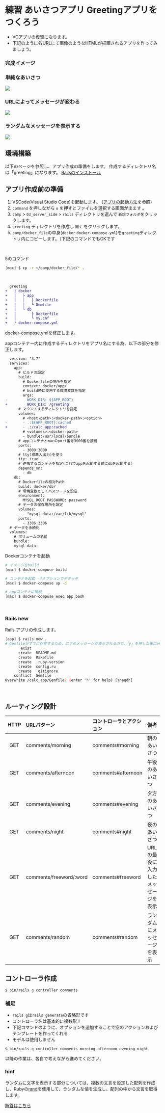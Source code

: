 # 練習 あいさつアプリ Greetingアプリをつくろう

- VCアプリの復習になります。
- 下記のように各URLにて画像のようなHTMLが描画されるアプリを作ってみましょう。

### 完成イメージ

### 単純なあいさつ
<img src="images/greeting1.png">

### URLによってメッセージが変わる
<img src="images/greeting2.png">

### ランダムなメッセージを表示する
<img src="images/greeting3.png">


## 環境構築
以下のページを参照し、アプリ作成の準備をします。
作成するディレクトリ名は「greeting」になります。
<a href="https://qiita.com/NOWALL/private/39043e25bf49be0793a6" target="_blank">Railsのインストール</a>


## アプリ作成前の準備

1. VSCode(Visual Studio Code)を起動します。  ([アプリの起動方法](/00_env/01_mac/01_mac/02.md)を参照)
2. `command` を押しながら `o` を押すとファイルを選択する画面が出ます 。
3. `camp` > `03_server_side` > `rails` ディレクトリを選んで `新規フォルダ`をクリックします。
4. `greeting` ディレクトリを作成し `開く` をクリックします。
5. `camp/docker_file`の中身(`docker` `docker-compose.yml`)を`greeting`ディレクトリ内にコピーします。（下記のコマンドでもOKです

<br>

5のコマンド

```bash
[mac] $ cp -r ~/camp/docker_file/* .
```

<br>

```diff
  greeting
+   ├ docker
+   │   ├ app
+   │   │   ├ Dockerfile
+   │   │   └ Gemfile
+   │   └ db
+   │       ├ Dockerfile
+   │       └ my.cnf
+   └ docker-compose.yml
```

docker-compose.ymlを修正します。

appコンテナー内に作成するディレクトリをアプリ名にする為、以下の部分を修正します。

```diff
  version: "3.7"
  services:
    app:
      # ビルドの設定
      build:
        # Dockerfileの場所を指定
        context: docker/app/
        # build時に使用する環境変数を指定
        args:
-         WORK_DIR: ${APP_ROOT}
+         WORK_DIR: /greeting
      # マウントするディレクトリを指定
      volumes:
        # <host-path>:<docker-path>:<option>
-       - .:${APP_ROOT}:cached
+       - .:/calc_app:cached
        # <volumes>:<docker-path>
        - bundle:/usr/local/bundle
      # appコンテナとmacのport番号3000番を接続
      ports:
        - 3000:3000
      # tty(標準入出力)を使う
      tty: true
      # 連携するコンテナを指定(これでappを起動する前にdbを起動する)
      depends_on:
        - db
    db:
      # Dockerfileの相対Path
      build: docker/db/
      # 環境変数としてパスワードを設定
      environment:
        MYSQL_ROOT_PASSWORD: password
      # データの保存場所を設定
      volumes:
        - "mysql-data:/var/lib/mysql"
      ports:
        - 3306:3306
  # データを永続化
  volumes:
    # ボリュームの名前
    bundle:
    mysql-data:
```

Dockerコンテナを起動

```bash
# イメージをbuild
[mac] $ docker-compose build

# コンテナを起動 -dオプションでデタッチ
[mac] $ docker-compose up -d

# appコンテナに接続
[mac] $ docker-compose exec app bash
```

<br>

### Rails new

Rails アプリの作成します。  

```bash
[app] $ rails new .
# Gemfileがすでに存在するため、以下のメッセージが表示されるので、「y」を押した後にenterを押します。
       exist
      create  README.md
      create  Rakefile
      create  .ruby-version
      create  config.ru
      create  .gitignore
    conflict  Gemfile
Overwrite /calc_app/Gemfile? (enter "h" for help) [Ynaqdh]
```

<br>

## ルーティング設計
|HTTP|URLパターン|コントローラとアクション|備考|
|:---:|:---|:---|:---|
|GET|comments/morning|comments#morning|朝のあいさつ|
|GET|comments/afternoon|comments#afternoon|午後のあいさつ|
|GET|comments/evening|comments#evening|夕方のあいさつ|
|GET|comments/night|comments#night|夜のあいさつ|
|GET|comments/freeword/:word|comments#freeword|URLの最後に入力したメッセージを表示|
|GET|comments/random|comments#random|ランダムにメッセージを表示|

## コントローラ作成
```bash:
$ bin/rails g controller comments
```

### 補足
- `rails g`は`rails generate`の省略形です
- コントローラ名は基本的に複数形！
- 下記コマンドのように、オプションを追加することで空のアクションおよびテンプレートを作ってくれる
- モデルは使用しません

```bash:
$ bin/rails g controller comments morning afternoon evening night
```

以降の作業は、各自で考えながら進めてください。

### hint

ランダムに文字を表示する部分については、複数の文言を設定した配列を作成し、Rubyの<a href="https://docs.ruby-lang.org/ja/latest/method/Kernel/m/rand.html" target="_blank">rand</a>を使用して、ランダムな値を生成し、配列の中から文言を取得します。


<a href="http://qiita.com/NOWALL/private/7cc767ef6e9864f24536" target="_blank">解答はこちら</a>